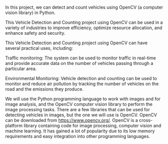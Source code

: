 In this project, we can detect and count vehicles using OpenCV (a computer vision library) in Python.

This Vehicle Detection and Counting project using OpenCV can be used in a variety of industries to improve efficiency, optimize resource allocation, and enhance safety and security.

This Vehicle Detection and Counting project using OpenCV can have several practical uses, including:

Traffic monitoring: The system can be used to monitor traffic in real-time and provide accurate data on the number of vehicles passing through a particular area.

Environmental Monitoring: Vehicle detection and counting can be used to monitor and reduce air pollution by tracking the number of vehicles on the road and the emissions they produce.

We will use the Python programming language to work with images and for image analysis, and the OpenCV computer vision library to perform the image processing tasks. There are a few libraries that can be used for detecting vehicles in images, but the one we will use is OpenCV. OpenCV can be downloaded from https://www.opencv.org/. OpenCV is a cross-platform library containing code for image processing, computer vision and machine learning. It has gained a lot of popularity due to its low memory requirements and easy integration into other programming languages.